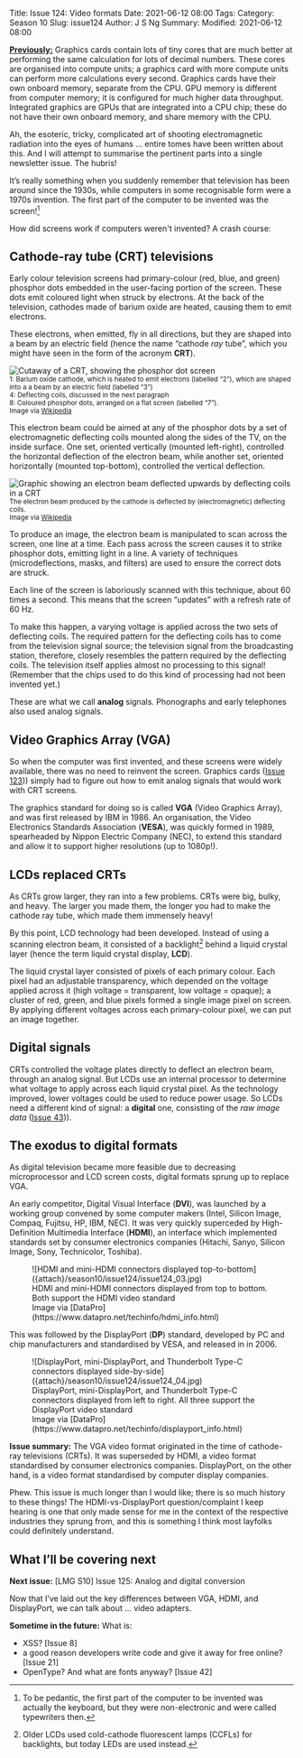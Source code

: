 Title: Issue 124: Video formats
Date: 2021-06-12 08:00
Tags: 
Category: Season 10
Slug: issue124
Author: J S Ng
Summary: 
Modified: 2021-06-12 08:00

[**Previously:**](https://buttondown.email/laymansguide/archive/) Graphics cards contain lots of tiny cores that are much better at performing the same calculation for lots of decimal numbers. These cores are organised into compute units; a graphics card with more compute units can perform more calculations every second. Graphics cards have their own onboard memory, separate from the CPU. GPU memory is different from computer memory; it is configured for much higher data throughput. Integrated graphics are GPUs that are integrated into a CPU chip; these do not have their own onboard memory, and share memory with the CPU.

Ah, the esoteric, tricky, complicated art of shooting electromagnetic radiation into the eyes of humans … entire tomes have been written about this. And I will attempt to summarise the pertinent parts into a single newsletter issue. The hubris!

It’s really something when you suddenly remember that television has been around since the 1930s, while computers in some recognisable form were a 1970s invention. The first part of the computer to be invented was the screen![^1]

[^1]: To be pedantic, the first part of the computer to be invented was actually the keyboard, but they were non-electronic and were called typewriters then.

How did screens work if computers weren't invented? A crash course:

## Cathode-ray tube (CRT) televisions

Early colour television screens had primary-colour (red, blue, and green) phosphor dots embedded in the user-facing portion of the screen. These dots emit coloured light when struck by electrons. At the back of the television, cathodes made of barium oxide are heated, causing them to emit electrons.

These electrons, when emitted, fly in all directions, but they are shaped into a beam by an electric field (hence the name “cathode *ray* tube”, which you might have seen in the form of the acronym **CRT**).

![Cutaway of a CRT, showing the phosphor dot screen]({attach}/season10/issue124/issue124_01.png)<br />
<small>1: Barium oxide cathode, which is heated to emit electrons (labelled “2”), which are shaped into a a beam by an electric field (labelled “3”)<br />
4: Deflecting coils, discussed in the next paragraph<br />
8: Coloured phosphor dots, arranged on a flat screen (labelled “7”).<br />
Image via [Wikipedia](https://en.wikipedia.org/wiki/Cathode-ray_tube)</small>

This electron beam could be aimed at any of the phosphor dots by a set of electromagnetic deflecting coils mounted along the sides of the TV, on the inside surface. One set, oriented vertically (mounted left-right), controlled the horizontal deflection of the electron beam, while another set, oriented horizontally (mounted top-bottom), controlled the vertical deflection.

![Graphic showing an electron beam deflected upwards by deflecting coils in a CRT]({attach}/season10/issue124/issue124_02.png)<br />
<small>The electron beam produced by the cathode is deflected by (electromagnetic) deflecting coils.<br />
Image via [Wikipedia](https://en.wikipedia.org/wiki/Cathode-ray_tube)</small>

To produce an image, the electron beam is manipulated to scan across the screen, one line at a time. Each pass across the screen causes it to strike phosphor dots, emitting light in a line. A variety of techniques (microdeflections, masks, and filters) are used to ensure the correct dots are struck.

Each line of the screen is laboriously scanned with this technique, about 60 times a second. This means that the screen “updates” with a refresh rate of 60 Hz.

To make this happen, a varying voltage is applied across the two sets of deflecting coils. The required pattern for the deflecting coils has to come from the television signal source; the television signal from the broadcasting station, therefore, closely resembles the pattern required by the deflecting coils. The television itself applies almost no processing to this signal! (Remember that the chips used to do this kind of processing had not been invented yet.)

These are what we call **analog** signals. Phonographs and early telephones also used analog signals.

## Video Graphics Array (VGA)

So when the computer was first invented, and these screens were widely available, there was no need to reinvent the screen. Graphics cards ([Issue 123]({filename}/season10/issue123/issue123.md))) simply had to figure out how to emit analog signals that would work with CRT screens.

The graphics standard for doing so is called **VGA** (Video Graphics Array), and was first released by IBM in 1986. An organisation, the Video Electronics Standards Association (**VESA**), was quickly formed in 1989, spearheaded by Nippon Electric Company (NEC), to extend this standard and allow it to support higher resolutions (up to 1080p!).

## LCDs replaced CRTs

As CRTs grow larger, they ran into a few problems. CRTs were big, bulky, and heavy. The larger you made them, the longer you had to make the cathode ray tube, which made them immensely heavy!

By this point, LCD technology had been developed. Instead of using a scanning electron beam, it consisted of a backlight[^2] behind a liquid crystal layer (hence the term liquid crystal display, **LCD**).

[^2]: Older LCDs used cold-cathode fluorescent lamps (CCFLs) for backlights, but today LEDs are used instead.

The liquid crystal layer consisted of pixels of each primary colour. Each pixel had an adjustable transparency, which depended on the voltage applied across it (high voltage = transparent, low voltage = opaque); a cluster of red, green, and blue pixels formed a single image pixel on screen. By applying different voltages across each primary-colour pixel, we can put an image together.

## Digital signals

CRTs controlled the voltage plates directly to deflect an electron beam, through an analog signal. But LCDs use an internal processor to determine what voltage to apply across each liquid crystal pixel. As the technology improved, lower voltages could be used to reduce power usage. So LCDs need a different kind of signal: a **digital** one, consisting of the *raw image data* ([Issue 43]({filename}/season04/issue043/issue043.md))).

## The exodus to digital formats

As digital television became more feasible due to decreasing microprocessor and LCD screen costs, digital formats sprung up to replace VGA.

An early competitor, Digital Visual Interface (**DVI**), was launched by a working group convened by some computer makers (Intel, Silicon Image, Compaq, Fujitsu, HP, IBM, NEC). It was very quickly superceded by High-Definition Multimedia Interface (**HDMI**), an interface which implemented standards set by consumer electronics companies (Hitachi, Sanyo, Silicon Image, Sony, Technicolor, Toshiba).

<figure>
    ![HDMI and mini-HDMI connectors displayed top-to-bottom]({attach}/season10/issue124/issue124_03.jpg)
    <figcaption>HDMI and mini-HDMI connectors displayed from top to bottom. Both support the HDMI video standard<br />Image via [DataPro](https://www.datapro.net/techinfo/hdmi_info.html)</figcaption>    
</figure>

This was followed by the DisplayPort (**DP**) standard, developed by PC and chip manufacturers and standardised by VESA, and released in in 2006.

<figure>
    ![DisplayPort, mini-DisplayPort, and Thunderbolt Type-C connectors displayed side-by-side]({attach}/season10/issue124/issue124_04.jpg)
    <figcaption>DisplayPort, mini-DisplayPort, and Thunderbolt Type-C connectors displayed from left to right. All three support the DisplayPort video standard<br />Image via [DataPro](https://www.datapro.net/techinfo/displayport_info.html)</figcaption>    
</figure>

**Issue summary:** The VGA video format originated in the time of cathode-ray televisions (CRTs). It was superseded by HDMI, a video format standardised by consumer electronics companies. DisplayPort, on the other hand, is a video format standardised by computer display companies.

Phew. This issue is much longer than I would like; there is so much history to these things! The HDMI-vs-DisplayPort question/complaint I keep hearing is one that only made sense for me in the context of the respective industries they sprung from, and this is something I think most layfolks could definitely understand.

## What I’ll be covering next

**Next issue:** [LMG S10] Issue 125: Analog and digital conversion

Now that I’ve laid out the key differences between VGA, HDMI, and DisplayPort, we can talk about ... video adapters.

**Sometime in the future:** What is:

- XSS? [Issue 8]
- a good reason developers write code and give it away for free online? [Issue 21]
- OpenType? And what are fonts anyway? [Issue 42]
